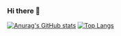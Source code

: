 ### Hi there 👋

<!--
**alyonastartseva/alyonastartseva** is a ✨ _special_ ✨ repository because its `README.md` (this file) appears on your GitHub profile.

Here are some ideas to get you started:

- 🔭 I’m currently working on ...
- 🌱 I’m currently learning ...
- 👯 I’m looking to collaborate on ...
- 🤔 I’m looking for help with ...
- 💬 Ask me about ...
- 📫 How to reach me: ...
- 😄 Pronouns: ...
- ⚡ Fun fact: ...
-->

[![Anurag's GitHub stats](https://github-readme-stats.vercel.app/api?username=alyonastartseva)](https://github.com/anuraghazra/github-readme-stats)
[![Top Langs](https://github-readme-stats.vercel.app/api/top-langs/?username=alyonastartseva)](https://github.com/anuraghazra/github-readme-stats)

